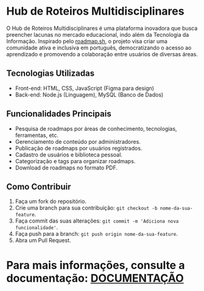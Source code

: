 # Hub de Roteiros Multidisciplinares

O Hub de Roteiros Multidisciplinares é uma plataforma inovadora que busca preencher lacunas no mercado educacional, indo além da Tecnologia da Informação. Inspirado pelo [roadmap.sh](https://roadmap.sh/), o projeto visa criar uma comunidade ativa e inclusiva em português, democratizando o acesso ao aprendizado e promovendo a colaboração entre usuários de diversas áreas.

## Tecnologias Utilizadas

- Front-end: HTML, CSS, JavaScript (Figma para design)
- Back-end: Node.js (Linguagem), MySQL (Banco de Dados)

## Funcionalidades Principais

- Pesquisa de roadmaps por áreas de conhecimento, tecnologias, ferramentas, etc.
- Gerenciamento de conteúdo por administradores.
- Publicação de roadmaps por usuários registrados.
- Cadastro de usuários e biblioteca pessoal.
- Categorização e tags para organizar roadmaps.
- Download de roadmaps no formato PDF.

## Como Contribuir

1. Faça um fork do repositório.
2. Crie uma branch para sua contribuição: `git checkout -b nome-da-sua-feature`.
3. Faça commit das suas alterações: `git commit -m 'Adiciona nova funcionalidade'`.
4. Faça push para a branch: `git push origin nome-da-sua-feature`.
5. Abra um Pull Request.

# Para mais informações, consulte a documentação: [DOCUMENTAÇÃO](https://drive.google.com/drive/folders/1ELhRyaDLqcnGSfIkUsLBzVuFaW6NpUDT?usp=sharing)
